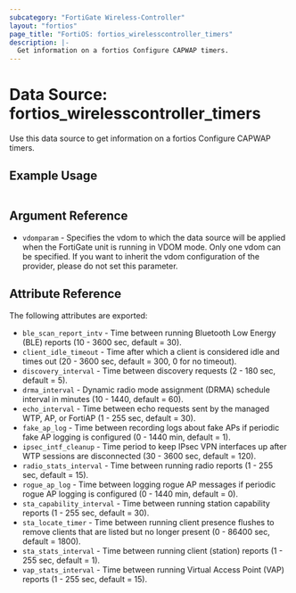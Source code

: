 ```yaml
---
subcategory: "FortiGate Wireless-Controller"
layout: "fortios"
page_title: "FortiOS: fortios_wirelesscontroller_timers"
description: |-
  Get information on a fortios Configure CAPWAP timers.
---
```


# Data Source: fortios_wirelesscontroller_timers
Use this data source to get information on a fortios Configure CAPWAP timers.


## Example Usage

```hcl

```

## Argument Reference

* `vdomparam` - Specifies the vdom to which the data source will be applied when the FortiGate unit is running in VDOM mode. Only one vdom can be specified. If you want to inherit the vdom configuration of the provider, please do not set this parameter.

## Attribute Reference

The following attributes are exported:

* `ble_scan_report_intv` - Time between running Bluetooth Low Energy (BLE) reports (10 - 3600 sec, default = 30).
* `client_idle_timeout` - Time after which a client is considered idle and times out (20 - 3600 sec, default = 300, 0 for no timeout).
* `discovery_interval` - Time between discovery requests (2 - 180 sec, default = 5).
* `drma_interval` - Dynamic radio mode assignment (DRMA) schedule interval in minutes (10 - 1440, default = 60).
* `echo_interval` - Time between echo requests sent by the managed WTP, AP, or FortiAP (1 - 255 sec, default = 30).
* `fake_ap_log` - Time between recording logs about fake APs if periodic fake AP logging is configured (0 - 1440 min, default = 1).
* `ipsec_intf_cleanup` - Time period to keep IPsec VPN interfaces up after WTP sessions are disconnected (30 - 3600 sec, default = 120).
* `radio_stats_interval` - Time between running radio reports (1 - 255 sec, default = 15).
* `rogue_ap_log` - Time between logging rogue AP messages if periodic rogue AP logging is configured (0 - 1440 min, default = 0).
* `sta_capability_interval` - Time between running station capability reports (1 - 255 sec, default = 30).
* `sta_locate_timer` - Time between running client presence flushes to remove clients that are listed but no longer present (0 - 86400 sec, default = 1800).
* `sta_stats_interval` - Time between running client (station) reports (1 - 255 sec, default = 1).
* `vap_stats_interval` - Time between running Virtual Access Point (VAP) reports (1 - 255 sec, default = 15).
